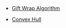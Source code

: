 * [Gift Wrap Algorithm](https://iq.opengenus.org/gift-wrap-jarvis-march-algorithm-convex-hull/)

* [Convex Hull](http://web.ntnu.edu.tw/~algo/ConvexHull.html)

